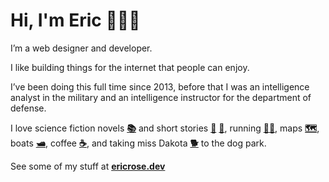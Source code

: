 # Hi, I'm Eric 💁🏻‍♂️

I’m a web designer and developer.

I like building things for the internet that people can enjoy.

I’ve been doing this full time since 2013, before that I was an intelligence analyst in the military and an intelligence instructor for the department of defense.

I love science fiction novels __[📚](http://www.thehugoawards.org/)__ and short stories __[📘](https://www.asimovs.com/)__ __[📕](https://www.analogsf.com/)__, running __[🏃‍♂️](https://www.nike.com/nrc-app)__, maps __[🗺️](https://www.reddit.com/r/MapPorn/)__, boats __[🛥️](https://twxuu.csb.app/boat.jpg)__, coffee __[☕](https://www.traderjoes.com/digin/tag/Coffee/)__, and taking miss Dakota __[🐕](https://twxuu.csb.app/dog.png)__ to the dog park.

See some of my stuff at __[ericrose.dev](http://www.ericrose.dev)__
